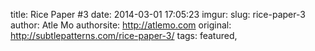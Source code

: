 title: Rice Paper #3
date: 2014-03-01 17:05:23
imgur: 
slug: rice-paper-3
author: Atle Mo
authorsite: http://atlemo.com
original: http://subtlepatterns.com/rice-paper-3/
tags: featured,
